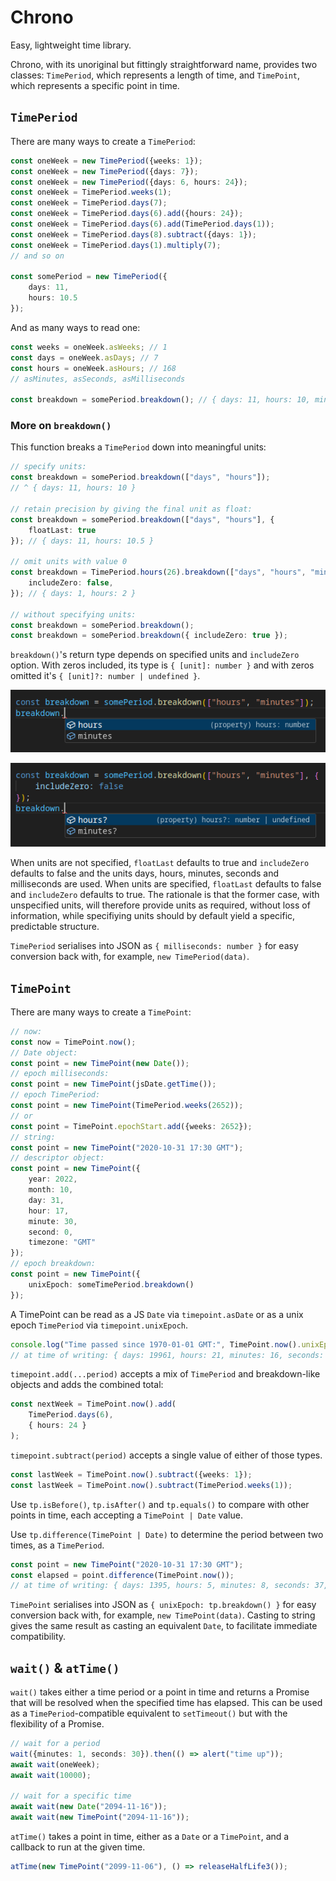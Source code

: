 # Chrono

Easy, lightweight time library.

Chrono, with its unoriginal but fittingly straightforward name, provides two classes: `TimePeriod`, which represents a length of time, and `TimePoint`, which represents a specific point in time.

## `TimePeriod`

There are many ways to create a `TimePeriod`:

```ts
const oneWeek = new TimePeriod({weeks: 1});
const oneWeek = new TimePeriod({days: 7});
const oneWeek = new TimePeriod({days: 6, hours: 24});
const oneWeek = TimePeriod.weeks(1);
const oneWeek = TimePeriod.days(7);
const oneWeek = TimePeriod.days(6).add({hours: 24});
const oneWeek = TimePeriod.days(6).add(TimePeriod.days(1));
const oneWeek = TimePeriod.days(8).subtract({days: 1});
const oneWeek = TimePeriod.days(1).multiply(7);
// and so on

const somePeriod = new TimePeriod({
    days: 11,
    hours: 10.5
});
```

And as many ways to read one:

```ts
const weeks = oneWeek.asWeeks; // 1
const days = oneWeek.asDays; // 7
const hours = oneWeek.asHours; // 168
// asMinutes, asSeconds, asMilliseconds

const breakdown = somePeriod.breakdown(); // { days: 11, hours: 10, minutes: 30 }
```

### More on `breakdown()`

This function breaks a `TimePeriod` down into meaningful units:

```ts
// specify units:
const breakdown = somePeriod.breakdown(["days", "hours"]);
// ^ { days: 11, hours: 10 }

// retain precision by giving the final unit as float:
const breakdown = somePeriod.breakdown(["days", "hours"], {
    floatLast: true
}); // { days: 11, hours: 10.5 }

// omit units with value 0
const breakdown = TimePeriod.hours(26).breakdown(["days", "hours", "minutes"], {
    includeZero: false,
}); // { days: 1, hours: 2 }

// without specifying units:
const breakdown = somePeriod.breakdown();
const breakdown = somePeriod.breakdown({ includeZero: true });
```

`breakdown()`'s return type depends on specified units and `includeZero` option. With zeros included, its type is `{ [unit]: number }` and with zeros omitted it's `{ [unit]?: number | undefined }`.

![includeZeros: true](./doc/includeZeros-true.png)

![includeZeros: false](./doc/includeZeros-false.png)

When units are not specified, `floatLast` defaults to true and `includeZero` defaults to false and the units days, hours, minutes, seconds and milliseconds are used. When units are specified, `floatLast` defaults to false and `includeZero` defaults to true. The rationale is that the former case, with unspecified units, will therefore provide units as required, without loss of information, while specifiying units should by default yield a specific, predictable structure.

`TimePeriod` serialises into JSON as `{ milliseconds: number }` for easy conversion back with, for example, `new TimePeriod(data)`.

## `TimePoint`

There are many ways to create a `TimePoint`:

```ts
// now:
const now = TimePoint.now();
// Date object:
const point = new TimePoint(new Date());
// epoch milliseconds:
const point = new TimePoint(jsDate.getTime());
// epoch TimePeriod:
const point = new TimePoint(TimePeriod.weeks(2652));
// or
const point = TimePoint.epochStart.add({weeks: 2652});
// string:
const point = new TimePoint("2020-10-31 17:30 GMT");
// descriptor object:
const point = new TimePoint({
    year: 2022,
    month: 10,
    day: 31,
    hour: 17,
    minute: 30,
    second: 0,
    timezone: "GMT"
});
// epoch breakdown:
const point = new TimePoint({
    unixEpoch: someTimePeriod.breakdown()
});
```

A TimePoint can be read as a JS `Date` via `timepoint.asDate` or as a unix epoch `TimePeriod` via `timepoint.unixEpoch`.

```ts
console.log("Time passed since 1970-01-01 GMT:", TimePoint.now().unixEpoch.breakdown());
// at time of writing: { days: 19961, hours: 21, minutes: 16, seconds: 44, milliseconds: 228 }
```

`timepoint.add(...period)` accepts a mix of `TimePeriod` and breakdown-like objects and adds the combined total:
```ts
const nextWeek = TimePoint.now().add(
    TimePeriod.days(6),
    { hours: 24 }
);
```

`timepoint.subtract(period)` accepts a single value of either of those types.
```ts
const lastWeek = TimePoint.now().subtract({weeks: 1});
const lastWeek = TimePoint.now().subtract(TimePeriod.weeks(1));
```

Use `tp.isBefore()`, `tp.isAfter()` and `tp.equals()` to compare with other points in time, each accepting a `TimePoint | Date` value.

Use `tp.difference(TimePoint | Date)` to determine the period between two times, as a `TimePeriod`.
```ts
const point = new TimePoint("2020-10-31 17:30 GMT");
const elapsed = point.difference(TimePoint.now());
// at time of writing: { days: 1395, hours: 5, minutes: 8, seconds: 37, milliseconds: 203 }
```

`TimePoint` serialises into JSON as `{ unixEpoch: tp.breakdown() }` for easy conversion back with, for example, `new TimePoint(data)`. Casting to string gives the same result as casting an equivalent `Date`, to facilitate immediate compatibility.

## `wait()` & `atTime()`

`wait()` takes either a time period or a point in time and returns a Promise that will be resolved when the specified time has elapsed. This can be used as a `TimePeriod`-compatible equivalent to `setTimeout()` but with the flexibility of a Promise.

```ts
// wait for a period
wait({minutes: 1, seconds: 30}).then(() => alert("time up"));
await wait(oneWeek);
await wait(10000);

// wait for a specific time
await wait(new Date("2094-11-16"));
await wait(new TimePoint("2094-11-16"));
```

`atTime()` takes a point in time, either as a `Date` or a `TimePoint`, and a callback to run at the given time.

```ts
atTime(new TimePoint("2099-11-06"), () => releaseHalfLife3());
```
